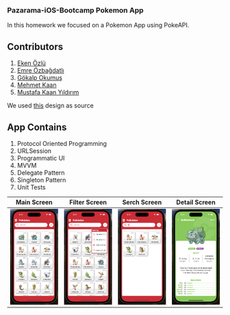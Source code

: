 ### Pazarama-iOS-Bootcamp Pokemon App
In this homework we focused on a Pokemon App using PokeAPI.

## Contributors
1. [Eken Özlü](https://github.com/ekenozlu)
2. [Emre Özbağdatlı](https://github.com/EmreOzbagdatli)
3. [Gökalp Okumuş](https://github.com/hgokumus35)
4. [Mehmet Kaan](https://github.com/MehmetKaan96)
5. [Mustafa Kaan Yıldırım](https://github.com/kaannyil)
   
We used [this](https://www.figma.com/file/DwPu6EVf5Jr4vDUVeRXXUJ/Pokédex-(Community)?node-id=1016%3A1461&mode=dev) design as source

## App Contains
1. Protocol Oriented Programming
2. URLSession
3. Programmatic UI
4. MVVM
5. Delegate Pattern
6. Singleton Pattern
7. Unit Tests

| Main Screen | Filter Screen | Serch Screen | Detail Screen |
| ----------- | ------------- | ------------ | ------------- |
| ![Main Screen](https://github.com/ekenozlu/Pazarama-iOS-Homeworks/blob/main/Pazarama-PokeApp/GitImages/screen1.png "Main Screen") | ![Filter Screen](https://github.com/ekenozlu/Pazarama-iOS-Homeworks/blob/main/Pazarama-PokeApp/GitImages/screen2.png "Filter Screen") | ![Serch Screen](https://github.com/ekenozlu/Pazarama-iOS-Homeworks/blob/main/Pazarama-PokeApp/GitImages/screen3.png "Serch Screen") | ![Detail Screen](https://github.com/ekenozlu/Pazarama-iOS-Homeworks/blob/main/Pazarama-PokeApp/GitImages/screen4.png "Detail Screen") |
